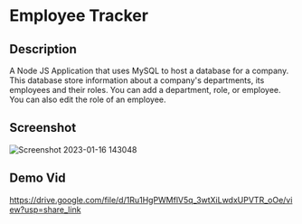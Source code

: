 # Employee Tracker

## Description

A Node JS Application that uses MySQL to host a database for a company. This database store information about a company's departments, its employees and their roles. You can add a department, role, or employee. You can also edit the role of an employee.

## Screenshot

![Screenshot 2023-01-16 143048](https://user-images.githubusercontent.com/112663656/212753808-78cdcc55-5e8e-4974-aa51-7805cb46908f.png)

## Demo Vid

https://drive.google.com/file/d/1Ru1HgPWMflV5q_3wtXiLwdxUPVTR_oOe/view?usp=share_link
